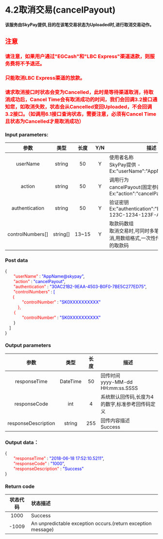# 4.2取消交易(cancelPayout)

#### 该服务由SkyPay提供,目的在该笔交易状态为Uploaded时,进行取消交易动作。

## <font color = red>注意</font>

### <font color = red>请注意，如果用户通过"EGCash"和"LBC Express"渠道退款，则服务费将不予退还。</font>

### <font color = red>只能取消LBC Express渠道的放款。</font>

### <font color = red>请求取消接口时状态会变为Cancelled，此时是等待渠道取消，待取消成功后，Cancel Time会有取消成功的时间，我们会回调3.2接口通知您，如取消失败，状态会从Cancelled变回Uploaded，不会回调3.2接口。（如调用6.1接口查询状态，需要注意，必须有Cancel Time且状态为Cancelled才是取消成功）</font>

### Input parameters:
| 参数                        |    类型     | 长度   |Y/N |描述|
| :-------------------------: | :-----------: |:-----:|:----:|--------------------------------|   
|userName|string|50|Y|使用者名称<br> SkyPay提供 - Ex:"userName":"AppName@skypay"|
|action|string|50|Y|调用行为<br>cancelPayout(固定参数值) - Ex:"action":"cancelPayout"|
|authentication  |string |50|Y|验证密钥<br>Ex:"authentication":"E1234567-123C-1234-123F-A12345670"|
|controlNumbers[] |string[]|13~15  |Y|取款码数组<br> 取消交易时,可同时多笔取款码进行取消,用数组格式,一次性传送多笔要取消的取款码|

### Post data
{<br>
  <font color=red>&ensp;&ensp;&ensp;&ensp;"userName"</font> : <font color=blue>"AppName@skypay"</font>,<br>
  <font color=red>&ensp;&ensp;&ensp;&ensp;"action"</font> : <font color=blue>"cancelPayout"</font>,<br>
  <font color=red>&ensp;&ensp;&ensp;&ensp;"authentication"</font> : <font color=blue>"30AC21B2-9EAA-4503-B0F0-7BE5C277ED75"</font>,<br>
  <font color=red>&ensp;&ensp;&ensp;&ensp;"controlNumbers"</font> : <font color=blue> [</font><br>
   <font color=red>&ensp;&ensp;&ensp;   {<br>
        &ensp;&ensp;&ensp;&ensp;&ensp;&ensp;&ensp;&ensp;"controlNumber"</font> : <font color=blue>"SK0XXXXXXXXXX"</font><br>
        <font color=red>&ensp;&ensp;&ensp;&ensp;&ensp;&ensp;},</font><br>
    <font color=red>&ensp;&ensp; &ensp;   {<br>
        &ensp;&ensp;&ensp;&ensp;&ensp;&ensp;&ensp;&ensp;"controlNumber"</font> : <font color=blue>"SK0XXXXXXXXXX"</font><br>
        &ensp;&ensp;&ensp;&ensp;}<br>
    &ensp;&ensp;]<br>
}

### Output parameters

| 参数                        |    类型     | 长度    |描述|
| :-------------------------: | :-----------: |:-----:|--------------------------------|   
|responseTime  |DateTime|50|回传时间 <br>  yyyy-MM-dd HH:mm:ss.SSSS|
|responseCode  |int|4|系统默认回传码,长度为4的数字,标准参考回传码定义|
|responseDescription  |string|255|回传内容描述 <br> Success|

### Output data：
{<br>
    <font color=red>&ensp;&ensp;&ensp;&ensp;"responseTime"</font> : <font color=blue>"2018-06-18 17:52:10.5211"</font>,<br>
    <font color=red>&ensp;&ensp;&ensp;&ensp;"responseCode"</font> : <font color=blue>"1000"</font>,<br>
    <font color=red>&ensp;&ensp;&ensp;&ensp;"responseDescription"</font> : <font color=blue>"Success"</font><br>
}

### Return code

| 状态代码                        |   状态描述    | 
| :-------------------------: | :----------- |
|1000|Success|
|-1009|An unpredictable exception occurs.(return exception message)|
